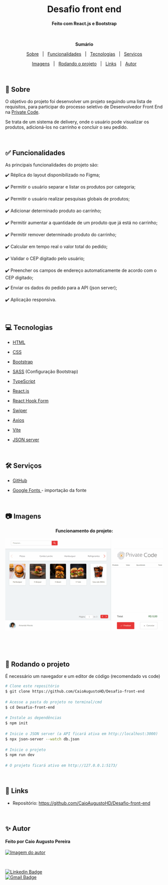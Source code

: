 <h1 align="center">Desafio front end</h1>
<h4 align="center">Feito com React.js e Bootstrap</h4>

 &#xa0;

**<p align="center">Sumário</p>**
<p align="center">
<a href="#dart-sobre">Sobre</a> &#xa0; | &#xa0;
<a href="#white_check_mark-funcionalidades">Funcionalidades</a> &#xa0; | &#xa0;
<a href="#computer-tecnologias">Tecnologias</a> &#xa0; | &#xa0;
<a href="#hammer_and_wrench-serviços">Serviços</a>
</p>
<p align="center">
<a href="#camera-imagens">Imagens</a> &#xa0; | &#xa0;
<a href="#scroll-rodando-o-projeto">Rodando o projeto</a> &#xa0; | &#xa0;
<a href="#link-links">Links</a> &#xa0; | &#xa0;
<a href="#sparkles-autor">Autor</a>
</p>

 &#xa0;
 
## :dart: Sobre
<p>O objetivo do projeto foi desenvolver um projeto seguindo uma lista de requisitos, para participar do processo seletivo de Desenvolvedor Front End na <a href="https://privatecode.com.br/">Private Code</a>.</p>
<p>Se trata de um sistema de delivery, onde o usuário pode visualizar os produtos, adicioná-los no carrinho e concluir o seu pedido.</p>


&#xa0;

## :white_check_mark: Funcionalidades
As principais funcionalidades do projeto são:

✔️ Réplica do layout disponibilizado no Figma;

✔️ Permitir o usuário separar e listar os produtos por categoria;

✔️ Permitir o usuário realizar pesquisas globais de produtos;

✔️ Adicionar determinado produto ao carrinho;

✔️ Permitir aumentar a quantidade de um produto que já está no carrinho; 

✔️ Permitir remover determinado produto do carrinho;

✔️ Calcular em tempo real o valor total do pedido;

✔️ Validar o CEP digitado pelo usuário;

✔️ Preencher os campos de endereço automaticamente de acordo com o CEP digitado;

✔️ Enviar os dados do pedido para a API (json server);

✔️ Aplicação responsiva.

&#xa0;

## :computer: Tecnologias
* [HTML](https://developer.mozilla.org/pt-BR/docs/Web/HTML)

* [CSS](https://developer.mozilla.org/pt-BR/docs/Web/CSS)

* [Bootstrap](https://getbootstrap.com/)

* [SASS](https://sass-lang.com/) (Configuração Bootstrap)

* [TypeScript](https://www.typescriptlang.org/)

* [React.js](https://pt-br.reactjs.org/)

* [React Hook Form](https://react-hook-form.com/)

* [Swiper](https://swiperjs.com/)

* [Axios](https://axios-http.com/)

* [Vite](https://vitejs.dev/)

* [JSON server](https://github.com/typicode/json-server)

&#xa0;

## :hammer_and_wrench: Serviços
* <a href="https://github.com/">GitHub</a>

* <a href="https://fonts.google.com/">Google Fonts </a>- importação da fonte


&#xa0;

## :camera: Imagens
**<p align="center">Funcionamento do projeto:</p>**
<div align="center">
  <img src="public/exemploprojeto.gif" alt="Funcionamento do projeto">
</div>

**<p align="center"></p>**
<div align="center">
  <img src="public/" alt="">
</div>


&#xa0;

## :scroll: Rodando o projeto
É necessário um navegador e um editor de código (recomendado vs code)

```bash
# Clone este repositório
$ git clone https://github.com/CaioAugustoHD/Desafio-front-end

# Acesse a pasta do projeto no terminal/cmd
$ cd Desafio-front-end

# Instale as dependências
$ npm init

# Inicie o JSON server (a API ficará ativa em http://localhost:3000)
$ npx json-server --watch db.json

# Inicie o projeto
$ npm run dev

# O projeto ficará ativo em http://127.0.0.1:5173/
```

&#xa0;

## :link: Links
* Repositório: https://github.com/CaioAugustoHD/Desafio-front-end

&#xa0;

## :sparkles: Autor

<h4>Feito por Caio Augusto Pereira</h4>

<a href="https://github.com/CaioAugustoHD">
<img src="https://github.com/CaioAugustoHD.png" width="150px" alt="Imagem do autor">
</a>

&#xa0;

[![Linkedin Badge](https://img.shields.io/badge/-Caio%20Augusto%20Pereira-blue?style=flat-square&logo=Linkedin&logoColor=white&link=https://www.linkedin.com/in/caio-augusto-cap/)](https://www.linkedin.com/in/caio-augusto-cap/)<br>
[![Gmail Badge](https://img.shields.io/badge/-caioaugustosbs@gmail.com-c14438?style=flat-square&logo=Gmail&logoColor=white&link=mailto:caioaugustosbs@gmail.com)](mailto:caioaugustosbs@gmail.com)
